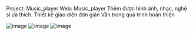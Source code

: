 Project: Music_player
  Web: Music_player
  Thêm được hình ảnh, nhạc, nghệ sĩ ưa thích. Thiết kế giao diện đơn giản
  Vẫn trong quá trình hoàn thiện










![image](https://user-images.githubusercontent.com/104135795/234263069-3e69c006-ddfa-4ca5-a7e3-0fa388475794.png)
![image](https://user-images.githubusercontent.com/104135795/234263166-d37ac9a8-695a-4238-b4bb-4b4692dfd35d.png)
![image](https://user-images.githubusercontent.com/104135795/234263290-7f85aede-c177-4aee-83b9-60d6f4b92453.png)
